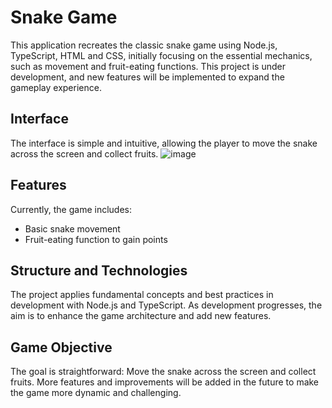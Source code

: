 # Snake Game

This application recreates the classic snake game using Node.js, TypeScript, HTML and CSS, initially focusing on the essential mechanics, such as movement and fruit-eating functions. This project is under development, and new features will be implemented to expand the gameplay experience.

## Interface

The interface is simple and intuitive, allowing the player to move the snake across the screen and collect fruits.
![image](https://github.com/user-attachments/assets/b8dec1e9-0216-46cb-a7af-d76a432849d7)

## Features

Currently, the game includes:
- Basic snake movement
- Fruit-eating function to gain points

## Structure and Technologies

The project applies fundamental concepts and best practices in development with Node.js and TypeScript. As development progresses, the aim is to enhance the game architecture and add new features.

## Game Objective

The goal is straightforward: Move the snake across the screen and collect fruits. More features and improvements will be added in the future to make the game more dynamic and challenging.
